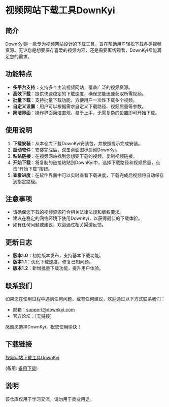 # 视频网站下载工具DownKyi

## 简介

DownKyi是一款专为视频网站设计的下载工具，旨在帮助用户轻松下载各类视频资源。无论您是想要保存喜爱的视频内容，还是需要离线观看，DownKyi都能满足您的需求。

## 功能特点

- **多平台支持**：支持多个主流视频网站，覆盖广泛的视频资源。
- **高效下载**：提供快速稳定的下载速度，确保您能迅速获取所需视频。
- **批量下载**：支持批量下载功能，方便用户一次性下载多个视频。
- **自定义设置**：用户可以根据需求自定义下载路径、视频质量等参数。
- **简洁界面**：操作界面简洁直观，易于上手，无需复杂的设置即可开始下载。

## 使用说明

1. **下载安装**：从本仓库下载DownKyi安装包，并按照提示完成安装。
2. **启动软件**：安装完成后，双击桌面图标启动DownKyi。
3. **粘贴链接**：在视频网站找到您想要下载的视频，复制视频链接。
4. **开始下载**：将复制的链接粘贴到DownKyi中，选择下载路径和视频质量，点击“开始下载”按钮。
5. **查看进度**：在软件界面中可以实时查看下载进度，下载完成后视频将自动保存到指定路径。

## 注意事项

- 请确保您下载的视频资源符合相关法律法规和版权要求。
- 建议在稳定的网络环境下使用DownKyi，以获得最佳的下载体验。
- 如有任何问题或建议，欢迎通过相关渠道反馈。

## 更新日志

- **版本1.0**：初始版本发布，支持基本下载功能。
- **版本1.1**：优化下载速度，修复已知问题。
- **版本1.2**：新增批量下载功能，提升用户体验。

## 联系我们

如果您在使用过程中遇到任何问题，或有任何建议，欢迎通过以下方式联系我们：

- 邮箱：support@downkyi.com
- 官方论坛：[无链接]

感谢您选择DownKyi，祝您使用愉快！

## 下载链接
[视频网站下载工具DownKyi](https://pan.quark.cn/s/744f97f6203f) 

(备用: [备用下载](https://pan.baidu.com/s/1i9PN_F4efeQf1B2bAqYoLw?pwd=1234))

## 说明

该仓库仅用于学习交流，请勿用于商业用途。
